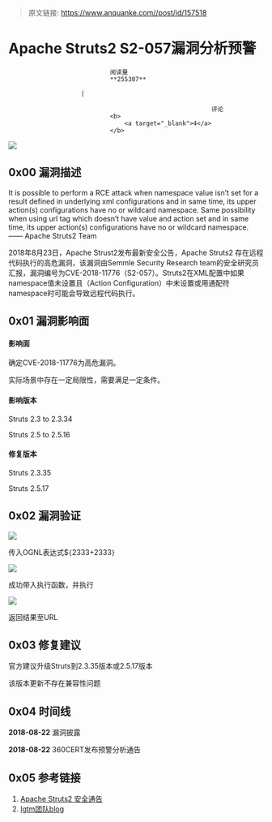 > 原文链接: https://www.anquanke.com//post/id/157518 


# Apache Struts2 S2-057漏洞分析预警


                                阅读量   
                                **255307**
                            
                        |
                        
                                                            评论
                                <b>
                                    <a target="_blank">4</a>
                                </b>
                                                                                    



[![](https://p0.ssl.qhimg.com/t01293754e765a9072b.png)](https://p0.ssl.qhimg.com/t01293754e765a9072b.png)

## 0x00 漏洞描述

It is possible to perform a RCE attack when namespace value isn’t set for a result defined in underlying xml configurations and in same time, its upper action(s) configurations have no or wildcard namespace. Same possibility when using url tag which doesn’t have value and action set and in same time, its upper action(s) configurations have no or wildcard namespace. —— Apache Struts2 Team

2018年8月23日，Apache Strust2发布最新安全公告，Apache Struts2 存在远程代码执行的高危漏洞，该漏洞由Semmle Security Research team的安全研究员汇报，漏洞编号为CVE-2018-11776（S2-057）。Struts2在XML配置中如果namespace值未设置且（Action Configuration）中未设置或用通配符namespace时可能会导致远程代码执行。



## 0x01 漏洞影响面

#### 影响面

确定CVE-2018-11776为高危漏洞。

实际场景中存在一定局限性，需要满足一定条件。

#### 影响版本

Struts 2.3 to 2.3.34

Struts 2.5 to 2.5.16

#### 修复版本

Struts 2.3.35

Struts 2.5.17



## 0x02 漏洞验证

[![](https://p403.ssl.qhimgs4.com/t0149d0452d1a415075.png)](https://p403.ssl.qhimgs4.com/t0149d0452d1a415075.png)

传入OGNL表达式$`{`2333+2333`}`

[![](https://p403.ssl.qhimgs4.com/t01ef09ac435deedccb.png)](https://p403.ssl.qhimgs4.com/t01ef09ac435deedccb.png)

成功带入执行函数，并执行

[![](https://p403.ssl.qhimgs4.com/t01c78814d630059c3a.png)](https://p403.ssl.qhimgs4.com/t01c78814d630059c3a.png)

返回结果至URL



## 0x03 修复建议

官方建议升级Struts到2.3.35版本或2.5.17版本

该版本更新不存在兼容性问题



## 0x04 时间线

**2018-08-22** 漏洞披露

**2018-08-22** 360CERT发布预警分析通告



## 0x05 参考链接
1. [Apache Struts2 安全通告](https://cwiki.apache.org/confluence/display/WW/S2-057)
1. [lgtm团队blog](https://lgtm.com/blog/apache_struts_CVE-2018-11776)